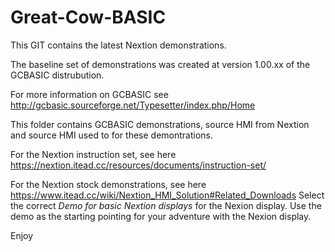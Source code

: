 # Great-Cow-BASIC

This GIT contains the latest Nextion demonstrations. 



The baseline set of demonstrations was created at version 1.00.xx of the GCBASIC distrubution.



For more information on GCBASIC see http://gcbasic.sourceforge.net/Typesetter/index.php/Home

This folder contains GCBASIC demonstrations, source HMI from Nextion and source HMI used to for these demontrations.

For the Nextion instruction set, see here https://nextion.itead.cc/resources/documents/instruction-set/

For the Nextion stock demonstrations, see here https://www.itead.cc/wiki/Nextion_HMI_Solution#Related_Downloads   Select the correct *Demo for basic Nextion displays* for the Nexion display.  Use the demo as the starting pointing for your adventure with the Nexion display.


Enjoy

